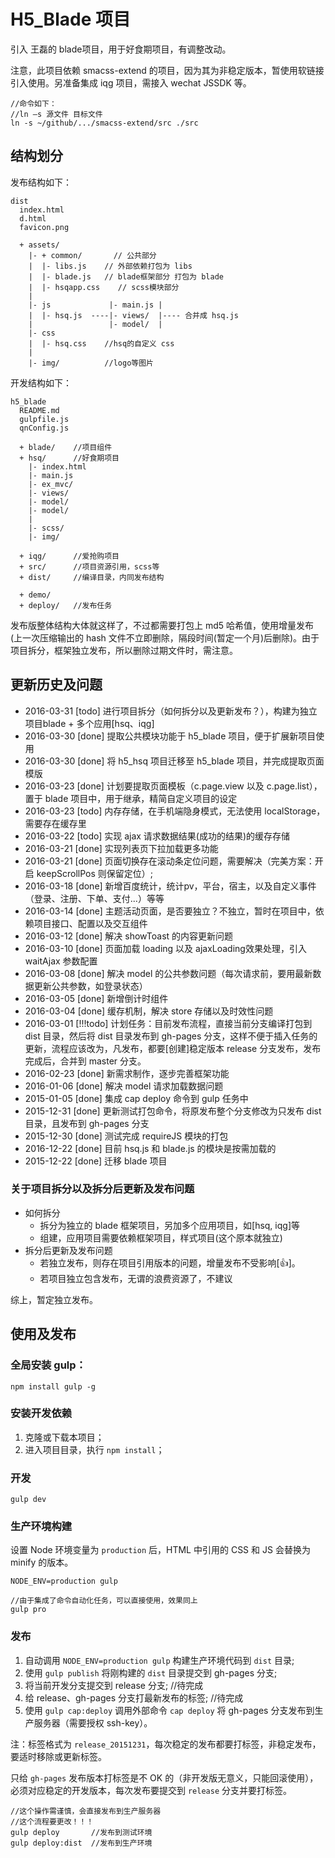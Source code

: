 # H5_Blade 项目

引入 王磊的 blade项目，用于好食期项目，有调整改动。

注意，此项目依赖 smacss-extend 的项目，因为其为非稳定版本，暂使用软链接引入使用。另准备集成 iqg 项目，需接入 wechat JSSDK 等。

    //命令如下：
    //ln –s 源文件 目标文件
    ln -s ~/github/.../smacss-extend/src ./src

## 结构划分

发布结构如下：

```
dist
  index.html
  d.html
  favicon.png

  + assets/
    |- + common/       // 公共部分
    |  |- libs.js    // 外部依赖打包为 libs
    |  |- blade.js   // blade框架部分 打包为 blade
    |  |- hsqapp.css    // scss模块部分
    |
    |- js             |- main.js |
    |  |- hsq.js  ----|- views/  |---- 合并成 hsq.js
    |                 |- model/  |
    |- css
    |  |- hsq.css    //hsq的自定义 css
    |
    |- img/          //logo等图片
```

开发结构如下：

```
h5_blade
  README.md
  gulpfile.js
  qnConfig.js

  + blade/    //项目组件
  + hsq/      //好食期项目
    |- index.html
    |- main.js
    |- ex_mvc/
    |- views/
    |- model/
    |- model/
    |
    |- scss/
    |- img/

  + iqg/      //爱抢购项目
  + src/      //项目资源引用，scss等
  + dist/     //编译目录，内同发布结构

  + demo/
  + deploy/   //发布任务
```

发布版整体结构大体就这样了，不过都需要打包上 md5 哈希值，使用增量发布(上一次压缩输出的 hash 文件不立即删除，隔段时间(暂定一个月)后删除)。由于项目拆分，框架独立发布，所以删除过期文件时，需注意。

## 更新历史及问题

- 2016-03-31 [todo] 进行项目拆分（如何拆分以及更新发布？），构建为独立项目blade + 多个应用[hsq、iqg]
- 2016-03-30 [done] 提取公共模块功能于 h5_blade 项目，便于扩展新项目使用
- 2016-03-30 [done] 将 h5_hsq 项目迁移至 h5_blade 项目，并完成提取页面模版
- 2016-03-23 [done] 计划要提取页面模板（c.page.view 以及 c.page.list），置于 blade 项目中，用于继承，精简自定义项目的设定
- 2016-03-23 [todo] 内存存储，在手机端隐身模式，无法使用 localStorage，需要存在缓存里
- 2016-03-22 [todo] 实现 ajax 请求数据结果(成功的结果)的缓存存储
- 2016-03-21 [done] 实现列表页下拉加载更多功能
- 2016-03-21 [done] 页面切换存在滚动条定位问题，需要解决（完美方案：开启 keepScrollPos 则保留定位）;
- 2016-03-18 [done] 新增百度统计，统计pv，平台，宿主，以及自定义事件（登录、注册、下单、支付...）等等
- 2016-03-14 [done] 主题活动页面，是否要独立？不独立，暂时在项目中，依赖项目接口、配置以及交互组件
- 2016-03-12 [done] 解决 showToast 的内容更新问题
- 2016-03-10 [done] 页面加载 loading 以及 ajaxLoading效果处理，引入 waitAjax 参数配置
- 2016-03-08 [done] 解决 model 的公共参数问题（每次请求前，要用最新数据更新公共参数，如登录状态）
- 2016-03-05 [done] 新增倒计时组件
- 2016-03-04 [done] 缓存机制，解决 store 存储以及时效性问题
- 2016-03-01 [!!!todo] 计划任务：目前发布流程，直接当前分支编译打包到 dist 目录，然后将 dist 目录发布到 gh-pages 分支，这样不便于插入任务的更新，流程应该改为，凡发布，都要[创建]稳定版本 release 分支发布，发布完成后，合并到 master 分支。
- 2016-02-23 [done] 新需求制作，逐步完善框架功能
- 2016-01-06 [done] 解决 model 请求加载数据问题
- 2015-01-05 [done] 集成 cap deploy 命令到 gulp 任务中
- 2015-12-31 [done] 更新测试打包命令，将原发布整个分支修改为只发布 dist 目录，且发布到 gh-pages 分支
- 2015-12-30 [done] 测试完成 requireJS 模块的打包
- 2016-12-22 [done] 目前 hsq.js 和 blade.js 的模块是按需加载的
- 2015-12-22 [done] 迁移 blade 项目

### 关于项目拆分以及拆分后更新及发布问题

- 如何拆分
  - 拆分为独立的 blade 框架项目，另加多个应用项目，如[hsq, iqg]等
  - 组建，应用项目需要依赖框架项目，样式项目(这个原本就独立)
- 拆分后更新及发布问题
  - 若独立发布，则存在项目引用版本的问题，增量发布不受影响[👍]。
  - 若项目独立包含发布，无谓的浪费资源了，不建议

综上，暂定独立发布。

## 使用及发布

### 全局安装 gulp：

```
npm install gulp -g
```

### 安装开发依赖

1. 克隆或下载本项目；
2. 进入项目目录，执行 `npm install`；

### 开发

```
gulp dev
```

### 生产环境构建

设置 Node 环境变量为 `production` 后，HTML 中引用的 CSS 和 JS 会替换为 minify 的版本。

```
NODE_ENV=production gulp

//由于集成了命令自动化任务，可以直接使用，效果同上
gulp pro
```

### 发布

1. 自动调用 `NODE_ENV=production gulp` 构建生产环境代码到 `dist` 目录;
2. 使用 `gulp publish` 将刚构建的 `dist` 目录提交到 gh-pages 分支;
3. 将当前开发分支提交到 release 分支;            //待完成
4. 给 release、gh-pages 分支打最新发布的标签;    //待完成
5. 使用 `gulp cap:deploy` 调用外部命令 `cap deploy` 将 gh-pages 分支发布到生产服务器（需要授权 ssh-key）。

注：标签格式为 `release_20151231`，每次稳定的发布都要打标签，非稳定发布，要适时移除或更新标签。

只给 `gh-pages` 发布版本打标签是不 OK 的（非开发版无意义，只能回滚使用），必须对应稳定的开发版本，每次发布要提交到 `release` 分支并要打标签。

```
//这个操作需谨慎，会直接发布到生产服务器
//这个流程要更改！！！
gulp deploy       //发布到测试环境
gulp deploy:dist  //发布到生产环境
```
